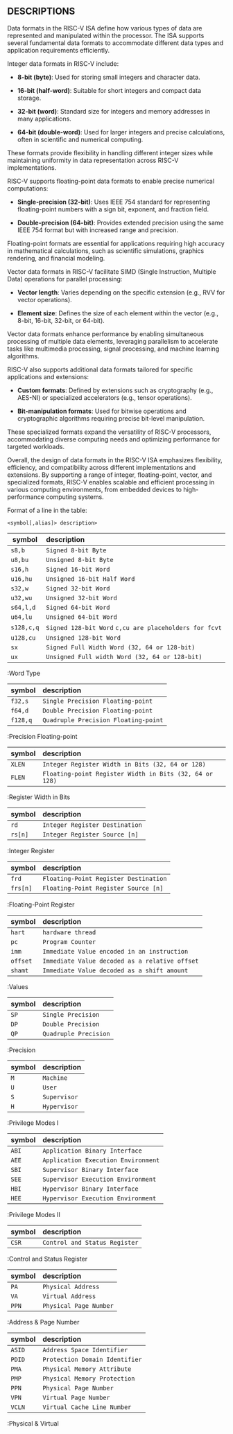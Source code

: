 ## DESCRIPTIONS

Data formats in the RISC-V ISA define how various types of data are represented and manipulated within the processor. The ISA supports several fundamental data formats to accommodate different data types and application requirements efficiently.

Integer data formats in RISC-V include:

- **8-bit (byte)**: Used for storing small integers and character data.

- **16-bit (half-word)**: Suitable for short integers and compact data storage.

- **32-bit (word)**: Standard size for integers and memory addresses in many applications.

- **64-bit (double-word)**: Used for larger integers and precise calculations, often in scientific and numerical computing.

These formats provide flexibility in handling different integer sizes while maintaining uniformity in data representation across RISC-V implementations.

RISC-V supports floating-point data formats to enable precise numerical computations:

- **Single-precision (32-bit)**: Uses IEEE 754 standard for representing floating-point numbers with a sign bit, exponent, and fraction field.

- **Double-precision (64-bit)**: Provides extended precision using the same IEEE 754 format but with increased range and precision.

Floating-point formats are essential for applications requiring high accuracy in mathematical calculations, such as scientific simulations, graphics rendering, and financial modeling.

Vector data formats in RISC-V facilitate SIMD (Single Instruction, Multiple Data) operations for parallel processing:

- **Vector length**: Varies depending on the specific extension (e.g., RVV for vector operations).

- **Element size**: Defines the size of each element within the vector (e.g., 8-bit, 16-bit, 32-bit, or 64-bit).

Vector data formats enhance performance by enabling simultaneous processing of multiple data elements, leveraging parallelism to accelerate tasks like multimedia processing, signal processing, and machine learning algorithms.

RISC-V also supports additional data formats tailored for specific applications and extensions:

- **Custom formats**: Defined by extensions such as cryptography (e.g., AES-NI) or specialized accelerators (e.g., tensor operations).

- **Bit-manipulation formats**: Used for bitwise operations and cryptographic algorithms requiring precise bit-level manipulation.

These specialized formats expand the versatility of RISC-V processors, accommodating diverse computing needs and optimizing performance for targeted workloads.

Overall, the design of data formats in the RISC-V ISA emphasizes flexibility, efficiency, and compatibility across different implementations and extensions. By supporting a range of integer, floating-point, vector, and specialized formats, RISC-V enables scalable and efficient processing in various computing environments, from embedded devices to high-performance computing systems.

Format of a line in the table:

`<symbol[,alias]> description>`

| symbol        | description                                             |
|---------------|:--------------------------------------------------------|
| `s8,b`        | `Signed 8-bit Byte`                                     |
| `u8,bu`       | `Unsigned 8-bit Byte`                                   |
| `s16,h`       | `Signed 16-bit Word`                                    |
| `u16,hu`      | `Unsigned 16-bit Half Word`                             |
| `s32,w`       | `Signed 32-bit Word`                                    |
| `u32,wu`      | `Unsigned 32-bit Word`                                  |
| `s64,l,d`     | `Signed 64-bit Word`                                    |
| `u64,lu`      | `Unsigned 64-bit Word`                                  |
| `s128,c,q`    | `Signed 128-bit Word` `c,cu are placeholders for fcvt`  |
| `u128,cu`     | `Unsigned 128-bit Word`                                 |
| `sx`          | `Signed Full Width Word (32, 64 or 128-bit)`            |
| `ux`          | `Unsigned Full width Word (32, 64 or 128-bit)`          |

:Word Type

| symbol        | description                                             |
|---------------|:--------------------------------------------------------|
| `f32,s`       | `Single Precision Floating-point`                       |
| `f64,d`       | `Double Precision Floating-point`                       |
| `f128,q`      | `Quadruple Precision Floating-point`                    |

:Precision Floating-point

| symbol        | description                                             |
|---------------|:--------------------------------------------------------|
| `XLEN`        | `Integer Register Width in Bits (32, 64 or 128)`        |
| `FLEN`        | `Floating-point Register Width in Bits (32, 64 or 128)` |

:Register Width in Bits

| symbol        | description                                             |
|---------------|:--------------------------------------------------------|
| `rd`          | `Integer Register Destination`                          |
| `rs[n]`       | `Integer Register Source [n]`                           |

:Integer Register

| symbol        | description                                             |
|---------------|:--------------------------------------------------------|
| `frd`         | `Floating-Point Register Destination`                   |
| `frs[n]`      | `Floating-Point Register Source [n]`                    |

:Floating-Point Register

| symbol        | description                                             |
|---------------|:--------------------------------------------------------|
| `hart`        | `hardware thread`                                       |
| `pc`          | `Program Counter`                                       |
| `imm`         | `Immediate Value encoded in an instruction`             |
| `offset`      | `Immediate Value decoded as a relative offset`          |
| `shamt`       | `Immediate Value decoded as a shift amount`             |

:Values

| symbol        | description                                             |
|---------------|:--------------------------------------------------------|
| `SP`          | `Single Precision`                                      |
| `DP`          | `Double Precision`                                      |
| `QP`          | `Quadruple Precision`                                   |

:Precision

| symbol        | description                                             |
|---------------|:--------------------------------------------------------|
| `M`           | `Machine`                                               |
| `U`           | `User`                                                  |
| `S`           | `Supervisor`                                            |
| `H`           | `Hypervisor`                                            |

:Privilege Modes I

| symbol        | description                                             |
|---------------|:--------------------------------------------------------|
| `ABI`         | `Application Binary Interface`                          |
| `AEE`         | `Application Execution Environment`                     |
| `SBI`         | `Supervisor Binary Interface`                           |
| `SEE`         | `Supervisor Execution Environment`                      |
| `HBI`         | `Hypervisor Binary Interface`                           |
| `HEE`         | `Hypervisor Execution Environment`                      |

:Privilege Modes II

| symbol        | description                                             |
|---------------|:--------------------------------------------------------|
| `CSR`         | `Control and Status Register`                           |

:Control and Status Register

| symbol        | description                                             |
|---------------|:--------------------------------------------------------|
| `PA`          | `Physical Address`                                      |
| `VA`          | `Virtual Address`                                       |
| `PPN`         | `Physical Page Number`                                  |

:Address & Page Number

| symbol        | description                                             |
|---------------|:--------------------------------------------------------|
| `ASID`        | `Address Space Identifier`                              |
| `PDID`        | `Protection Domain Identifier`                          |
| `PMA`         | `Physical Memory Attribute`                             |
| `PMP`         | `Physical Memory Protection`                            |
| `PPN`         | `Physical Page Number`                                  |
| `VPN`         | `Virtual Page Number`                                   |
| `VCLN`        | `Virtual Cache Line Number`                             |

:Physical & Virtual
